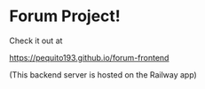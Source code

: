 # Forum Project!
Check it out at

https://pequito193.github.io/forum-frontend


(This backend server is hosted on the Railway app)
